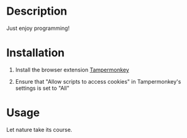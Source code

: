 # Description

Just enjoy programming!

# Installation

1. Install the browser extension [Tampermonkey](https://www.tampermonkey.net/)

2. Ensure that "Allow scripts to access cookies" in Tampermonkey's settings is set to "All"

# Usage

Let nature take its course.
